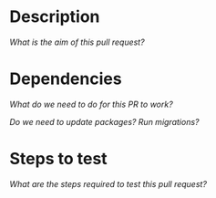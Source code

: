 # Description

_What is the aim of this pull request?_

# Dependencies

_What do we need to do for this PR to work?_

_Do we need to update packages? Run migrations?_

# Steps to test

_What are the steps required to test this pull request?_
